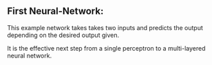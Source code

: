 ## First Neural-Network:

This example network takes takes two inputs and predicts the output depending on the desired output given.

It is the effective next step from a single perceptron to a multi-layered neural network. 
